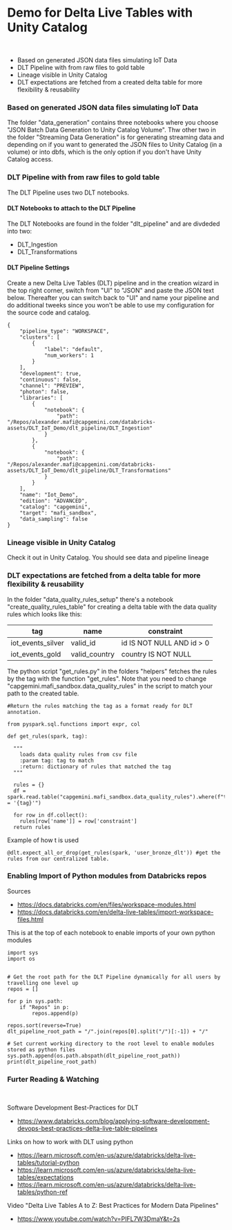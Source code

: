 # Demo for Delta Live Tables with Unity Catalog
<br>

- Based on generated JSON data files simulating IoT Data
- DLT Pipeline with from raw files to gold table
- Lineage visible in Unity Catalog
- DLT expectations are fetched from a created delta table for more flexibility & reusability


### Based on generated JSON data files simulating IoT Data

The folder "data_generation" contains three notebooks where you choose "JSON Batch Data Generation to Unity Catalog Volume". Thw other two in the folder "Streaming Data Generation" is for generating streaming data and depending on if you want to generated the JSON files to Unity Catalog (in a volume) or into dbfs, which is the only option if you don't have Unity Catalog access.

### DLT Pipeline with from raw files to gold table

The DLT Pipeline uses two DLT notebooks. 
#### DLT Notebooks to attach to the DLT Pipeline

The DLT Notebooks are found in the folder "dlt_pipeline" and are divdeded into two:
- DLT_Ingestion
- DLT_Transformations


#### DLT Pipeline Settings

Create a new Delta Live Tables (DLT) pipeline and in the creation wizard in the top right corner, switch from "UI" to "JSON" and paste the JSON text below. Thereafter you can switch back to "UI" and name your pipeline and do additional tweeks since you won't be able to use my configuration for the source code and catalog. 

```
{
    "pipeline_type": "WORKSPACE",
    "clusters": [
        {
            "label": "default",
            "num_workers": 1
        }
    ],
    "development": true,
    "continuous": false,
    "channel": "PREVIEW",
    "photon": false,
    "libraries": [
        {
            "notebook": {
                "path": "/Repos/alexander.mafi@capgemini.com/databricks-assets/DLT_IoT_Demo/dlt_pipeline/DLT_Ingestion"
            }
        },
        {
            "notebook": {
                "path": "/Repos/alexander.mafi@capgemini.com/databricks-assets/DLT_IoT_Demo/dlt_pipeline/DLT_Transformations"
            }
        }
    ],
    "name": "Iot_Demo",
    "edition": "ADVANCED",
    "catalog": "capgemini",
    "target": "mafi_sandbox",
    "data_sampling": false
}
```


### Lineage visible in Unity Catalog

Check it out in Unity Catalog. You should see data and pipeline lineage

### DLT expectations are fetched from a delta table for more flexibility & reusability

In the folder "data_quality_rules_setup" there's a notebook "create_quality_rules_table" for creating a delta table with the data quality rules which looks like this:

| tag               | name          | constraint                |
| ----------------- | ------------- | ------------------------- |
| iot_events_silver | valid_id      | id IS NOT NULL AND id > 0 |
| iot_events_gold   | valid_country | country IS NOT NULL       |


The python script "get_rules.py" in the folders "helpers" fetches the rules by the tag with the function "get_rules". Note that you need to change "capgemini.mafi_sandbox.data_quality_rules" in the script to match your path to the created table. 

```
#Return the rules matching the tag as a format ready for DLT annotation.

from pyspark.sql.functions import expr, col

def get_rules(spark, tag):

  """
    loads data quality rules from csv file
    :param tag: tag to match
    :return: dictionary of rules that matched the tag
  """

  rules = {}
  df = spark.read.table("capgemini.mafi_sandbox.data_quality_rules").where(f"tag = '{tag}'")

  for row in df.collect():
    rules[row['name']] = row['constraint']
  return rules
```


Example of how t is used 

```
@dlt.expect_all_or_drop(get_rules(spark, 'user_bronze_dlt')) #get the rules from our centralized table.
```

### Enabling Import of Python modules from Databricks repos

Sources
- https://docs.databricks.com/en/files/workspace-modules.html
- https://docs.databricks.com/en/delta-live-tables/import-workspace-files.html

This is at the top of each notebook to enable imports of your own python modules
```
import sys
import os
  

# Get the root path for the DLT Pipeline dynamically for all users by travelling one level up
repos = []

for p in sys.path:
    if "Repos" in p:
        repos.append(p)

repos.sort(reverse=True)
dlt_pipeline_root_path = "/".join(repos[0].split("/")[:-1]) + "/"

# Set current working directory to the root level to enable modules stored as python files
sys.path.append(os.path.abspath(dlt_pipeline_root_path))
print(dlt_pipeline_root_path)
```

### Furter Reading & Watching
<br>

Software Development Best-Practices for DLT
- https://www.databricks.com/blog/applying-software-development-devops-best-practices-delta-live-table-pipelines

Links on how to work with DLT using python
- https://learn.microsoft.com/en-us/azure/databricks/delta-live-tables/tutorial-python
- https://learn.microsoft.com/en-us/azure/databricks/delta-live-tables/expectations
- https://learn.microsoft.com/en-us/azure/databricks/delta-live-tables/python-ref

Video "Delta Live Tables A to Z: Best Practices for Modern Data Pipelines"
- https://www.youtube.com/watch?v=PIFL7W3DmaY&t=2s
